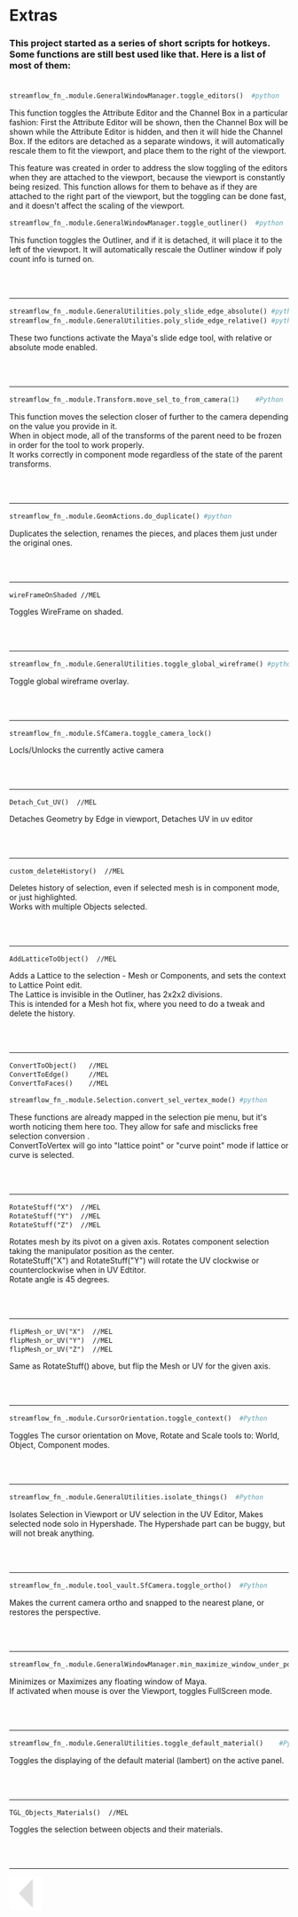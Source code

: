 
# Extras

### This project started as a series of short scripts for hotkeys. Some functions are still best used like that. Here is a list of most of them:<br><br>



```python
streamflow_fn_.module.GeneralWindowManager.toggle_editors()  #python
```

This function toggles the Attribute Editor and the Channel Box in a particular fashion:
First the Attribute Editor will be shown, then the Channel Box will be shown while the Attribute Editor is hidden, and then it will hide the Channel Box.
If the editors are detached as a separate windows, it will automatically rescale them to fit the viewport, and place them to the right of the viewport.

This feature was created in order to address the slow toggling of the editors when they are attached to the viewport, because the viewport is constantly being resized. This function allows for them to behave as if they are attached to the right part of the viewport, but the toggling can be done fast, and it doesn't affect the scaling of the viewport.

```python
streamflow_fn_.module.GeneralWindowManager.toggle_outliner()  #python
```
This function toggles the Outliner, and if it is detached, it will place it to the left of the viewport. It will automatically rescale the Outliner window if poly count info is turned on.

<br><br>

---


```python
streamflow_fn_.module.GeneralUtilities.poly_slide_edge_absolute() #python
streamflow_fn_.module.GeneralUtilities.poly_slide_edge_relative() #python
```

These two functions activate the Maya's slide edge tool, with relative or absolute mode enabled.

<br><br>

---


```python
streamflow_fn_.module.Transform.move_sel_to_from_camera(1)    #Python
```

This function moves the selection closer of further to the camera depending on the value you provide in it.<br>
When in object mode, all of the transforms of the parent need to be frozen in order for the tool to work properly.<br>
It works correctly in component mode regardless of the state of the parent transforms.


<br><br>

---

```python
streamflow_fn_.module.GeomActions.do_duplicate() #python
```

Duplicates the selection, renames the pieces, and places them just under the original ones.

<br><br>

---

```MEL
wireFrameOnShaded //MEL
```
Toggles WireFrame on shaded.

<br><br>

---

```python
streamflow_fn_.module.GeneralUtilities.toggle_global_wireframe() #python
```

Toggle global wireframe overlay.

<br><br>

---

```python
streamflow_fn_.module.SfCamera.toggle_camera_lock()
```

Locls/Unlocks the currently active camera 

<br> <br>

---


```MEL
Detach_Cut_UV()  //MEL
```
Detaches Geometry by Edge in viewport, Detaches UV in uv editor

<br><br>

---

```MEL
custom_deleteHistory()  //MEL
```

Deletes history of selection, even if selected mesh is in component mode, or just highlighted.<br>
Works with multiple Objects selected.

<br><br>

---

```MEL
AddLatticeToObject()  //MEL
```
Adds a Lattice to the selection - Mesh or Components, and sets the context to Lattice Point edit.<br>
The Lattice is invisible in the Outliner, has 2x2x2 divisions.<br>
This is intended for a Mesh hot fix, where you need to do a tweak and delete the history.


<br><br>

---

```MEL
ConvertToObject()   //MEL
ConvertToEdge()     //MEL
ConvertToFaces()    //MEL
```
```python
streamflow_fn_.module.Selection.convert_sel_vertex_mode() #python
```

These functions are already mapped in the selection pie menu, but it's worth noticing them here too.
They allow for safe and misclicks free selection conversion .<br>
ConvertToVertex will go into "lattice point" or "curve point" mode if lattice or curve is selected.

<br><br>

---

```MEL
RotateStuff("X")  //MEL
RotateStuff("Y")  //MEL
RotateStuff("Z")  //MEL
```

Rotates mesh by its pivot on a given axis.
Rotates component selection taking the manipulator position as the center.<br>
RotateStuff("X") and RotateStuff("Y") will rotate the UV clockwise or counterclockwise when in UV Edtitor.<br>
Rotate angle is 45 degrees.

<br><br>

---

```MEL
flipMesh_or_UV("X")  //MEL
flipMesh_or_UV("Y")  //MEL
flipMesh_or_UV("Z")  //MEL
```

Same as RotateStuff() above, but flip the Mesh or UV for the given axis.<br>

<br><br>

---

```python
streamflow_fn_.module.CursorOrientation.toggle_context()  #Python
```

Toggles The cursor orientation on Move, Rotate and Scale tools to: World, Object, Component modes.

<br><br>

---

```python
streamflow_fn_.module.GeneralUtilities.isolate_things()  #Python
```

Isolates Selection in Viewport or UV selection in the UV Editor,
Makes selected node solo in Hypershade. The Hypershade part can be buggy, but will not break anything.

<br> <br>

---

```python
streamflow_fn_.module.tool_vault.SfCamera.toggle_ortho()  #Python
```
Makes the current camera ortho and snapped to the nearest plane, or restores the perspective.<br>

<br><br>

---

```python
streamflow_fn_.module.GeneralWindowManager.min_maximize_window_under_pointer()  #Python
```
Minimizes or Maximizes any floating window of Maya.<br>
If activated when mouse is over the Viewport, toggles FullScreen mode.

<br><br>

---
```python
streamflow_fn_.module.GeneralUtilities.toggle_default_material()    #Python
```
Toggles the displaying of the  default material (lambert) on the active panel.

<br><br>

---
```MEL
TGL_Objects_Materials()  //MEL
```

Toggles the selection between objects and their materials.
  
<br>
<br>





---


<a href="../../v_01_01_00_README.md#various-functions">
    <img src="../../media/icons/Arrow_v2_LEFT.png" alt="BackArrow" height="60">
</a>